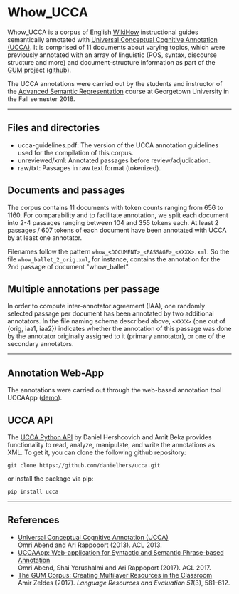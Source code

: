 Whow_UCCA
=========

Whow_UCCA is a corpus of English [WikiHow](https://wikihow.com) instructional guides semantically annotated with [Universal Conceptual Cognitive Annotation (UCCA)](http://www.cs.huji.ac.il/~oabend/ucca.html). It is comprised of 11 documents about varying topics, which were previously annotated with an array of linguistic (POS, syntax, discourse structure and more) and document-structure information as part of the [GUM](https://corpling.uis.georgetown.edu/gum/) project ([github](https://github.com/amir-zeldes/gum)).

The UCCA annotations were carried out by the students and instructor of the [Advanced Semantic Representation](http://people.cs.georgetown.edu/cosc672/f18/) course at Georgetown University in the Fall semester 2018.

---

Files and directories
---------------------

* ucca-guidelines.pdf: The version of the UCCA annotation guidelines used for the compilation of this corpus.
* unreviewed/xml: Annotated passages before review/adjudication.
* raw/txt: Passages in raw text format (tokenized).

Documents and passages
----------------------

The corpus contains 11 documents with token counts ranging from 656 to 1160. For comparability and to facilitate annotation, we split each document into 2-4 passages ranging between 104 and 355 tokens each. At least 2 passages / 607 tokens of each document have been annotated with UCCA by at least one annotator.

Filenames follow the pattern `whow_<DOCUMENT>_<PASSAGE>_<XXXX>.xml`. So the file `whow_ballet_2_orig.xml`, for instance, contains the annotation for the 2nd passage of document "whow_ballet".

Multiple annotations per passage
--------------------------------

In order to compute inter-annotator agreement (IAA), one randomly selected passage per document has been annotated by two additional annotators. In the file naming schema described above, `<XXXX>` (one out of {orig, iaa1, iaa2}) indicates whether the annotation of this passage was done by the annotator originally assigned to it (primary annotator), or one of the secondary annotators.

---

Annotation Web-App
------------------

The annotations were carried out through the web-based annotation tool UCCAApp ([demo](http://ucca-demo.cs.huji.ac.il/)).


UCCA API
--------

The [UCCA Python API](https://github.com/danielhers/ucca) by Daniel Hershcovich and Amit Beka provides functionality to read, analyze, manipulate, and write the annotations as XML.
To get it, you can clone the following github repository:

    git clone https://github.com/danielhers/ucca.git

or install the package via pip:

    pip install ucca

---

References
----------

* [Universal Conceptual Cognitive Annotation (UCCA)](http://www.cs.huji.ac.il/~oabend/papers/ucca_acl.pdf)  
  Omri Abend and Ari Rappoport (2013). ACL 2013.
* [UCCAApp: Web-application for Syntactic and Semantic Phrase-based Annotation](http://www.cs.huji.ac.il/~oabend/papers/ucca_app_demo_cameraready.pdf)  
  Omri Abend, Shai Yerushalmi and Ari Rappoport (2017). ACL 2017.
* [The GUM Corpus: Creating Multilayer Resources in the Classroom](http://dx.doi.org/10.1007/s10579-016-9343-x)  
  Amir Zeldes (2017). _Language Resources and Evaluation_ _51_(3), 581–612.
